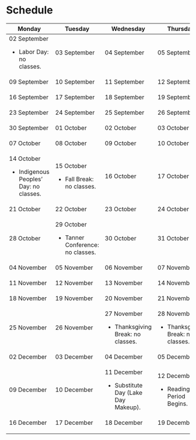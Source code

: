 # Schedule

<table class="table course_calendar">
  <tbody>
    <thead class="col_headers dark_row">
      <tr>
        <th scope="col">Monday</th>
        <th scope="col">Tuesday</th>
        <th scope="col">Wednesday</th>
        <th scope="col">Thursday</th>
        <th scope="col">Friday</th>
      </tr>
    </thead>
    <tr class="light_row">
      <td class="holiday">
        <span class="date_label_day">02</span>
        <span class="date_label_month new_month">September</span>
        <ul class="day_agenda">
          <li>
            <span class="day_note">Labor Day: no classes.</span>
          </li>
        </ul>
      </td>
      <td class="normalday">
        <span class="date_label_day">03</span>
        <span class="date_label_month">September</span>
        <ul class="day_agenda"></ul>
      </td>
      <td class="normalday">
        <span class="date_label_day">04</span>
        <span class="date_label_month">September</span>
        <ul class="day_agenda"></ul>
      </td>
      <td class="normalday">
        <span class="date_label_day">05</span>
        <span class="date_label_month">September</span>
        <ul class="day_agenda"></ul>
      </td>
      <td class="normalday">
        <span class="date_label_day">06</span>
        <span class="date_label_month">September</span>
        <ul class="day_agenda"></ul>
      </td>
    </tr>
    <tr class="light_row">
      <td class="normalday">
        <span class="date_label_day">09</span>
        <span class="date_label_month">September</span>
        <ul class="day_agenda"></ul>
      </td>
      <td class="normalday">
        <span class="date_label_day">10</span>
        <span class="date_label_month">September</span>
        <ul class="day_agenda"></ul>
      </td>
      <td class="normalday">
        <span class="date_label_day">11</span>
        <span class="date_label_month">September</span>
        <ul class="day_agenda"></ul>
      </td>
      <td class="normalday">
        <span class="date_label_day">12</span>
        <span class="date_label_month">September</span>
        <ul class="day_agenda"></ul>
      </td>
      <td class="normalday">
        <span class="date_label_day">13</span>
        <span class="date_label_month">September</span>
        <ul class="day_agenda"></ul>
      </td>
    </tr>
    <tr class="light_row">
      <td class="normalday">
        <span class="date_label_day">16</span>
        <span class="date_label_month">September</span>
        <ul class="day_agenda"></ul>
      </td>
      <td class="normalday">
        <span class="date_label_day">17</span>
        <span class="date_label_month">September</span>
        <ul class="day_agenda"></ul>
      </td>
      <td class="normalday">
        <span class="date_label_day">18</span>
        <span class="date_label_month">September</span>
        <ul class="day_agenda"></ul>
      </td>
      <td class="normalday">
        <span class="date_label_day">19</span>
        <span class="date_label_month">September</span>
        <ul class="day_agenda"></ul>
      </td>
      <td class="normalday">
        <span class="date_label_day">20</span>
        <span class="date_label_month">September</span>
        <ul class="day_agenda"></ul>
      </td>
    </tr>
    <tr class="light_row">
      <td class="normalday">
        <span class="date_label_day">23</span>
        <span class="date_label_month">September</span>
        <ul class="day_agenda"></ul>
      </td>
      <td class="normalday">
        <span class="date_label_day">24</span>
        <span class="date_label_month">September</span>
        <ul class="day_agenda"></ul>
      </td>
      <td class="normalday">
        <span class="date_label_day">25</span>
        <span class="date_label_month">September</span>
        <ul class="day_agenda"></ul>
      </td>
      <td class="normalday">
        <span class="date_label_day">26</span>
        <span class="date_label_month">September</span>
        <ul class="day_agenda"></ul>
      </td>
      <td class="normalday">
        <span class="date_label_day">27</span>
        <span class="date_label_month">September</span>
        <ul class="day_agenda"></ul>
      </td>
    </tr>
    <tr class="light_row">
      <td class="normalday">
        <span class="date_label_day">30</span>
        <span class="date_label_month">September</span>
        <ul class="day_agenda"></ul>
      </td>
      <td class="normalday">
        <span class="date_label_day">01</span>
        <span class="date_label_month new_month">October</span>
        <ul class="day_agenda"></ul>
      </td>
      <td class="normalday">
        <span class="date_label_day">02</span>
        <span class="date_label_month">October</span>
        <ul class="day_agenda"></ul>
      </td>
      <td class="normalday">
        <span class="date_label_day">03</span>
        <span class="date_label_month">October</span>
        <ul class="day_agenda"></ul>
      </td>
      <td class="normalday">
        <span class="date_label_day">04</span>
        <span class="date_label_month">October</span>
        <ul class="day_agenda"></ul>
      </td>
    </tr>
    <tr class="light_row">
      <td class="normalday">
        <span class="date_label_day">07</span>
        <span class="date_label_month">October</span>
        <ul class="day_agenda"></ul>
      </td>
      <td class="normalday">
        <span class="date_label_day">08</span>
        <span class="date_label_month">October</span>
        <ul class="day_agenda"></ul>
      </td>
      <td class="normalday">
        <span class="date_label_day">09</span>
        <span class="date_label_month">October</span>
        <ul class="day_agenda"></ul>
      </td>
      <td class="normalday">
        <span class="date_label_day">10</span>
        <span class="date_label_month">October</span>
        <ul class="day_agenda"></ul>
      </td>
      <td class="normalday">
        <span class="date_label_day">11</span>
        <span class="date_label_month">October</span>
        <ul class="day_agenda"></ul>
      </td>
    </tr>
    <tr class="light_row">
      <td class="holiday">
        <span class="date_label_day">14</span>
        <span class="date_label_month">October</span>
        <ul class="day_agenda">
          <li>
            <span class="day_note">Indigenous Peoples’ Day: no classes.</span>
          </li>
        </ul>
      </td>
      <td class="holiday">
        <span class="date_label_day">15</span>
        <span class="date_label_month">October</span>
        <ul class="day_agenda">
          <li>
            <span class="day_note">Fall Break: no classes.</span>
          </li>
        </ul>
      </td>
      <td class="normalday">
        <span class="date_label_day">16</span>
        <span class="date_label_month">October</span>
        <ul class="day_agenda"></ul>
      </td>
      <td class="normalday">
        <span class="date_label_day">17</span>
        <span class="date_label_month">October</span>
        <ul class="day_agenda"></ul>
      </td>
      <td class="normalday">
        <span class="date_label_day">18</span>
        <span class="date_label_month">October</span>
        <ul class="day_agenda"></ul>
      </td>
    </tr>
    <tr class="light_row">
      <td class="normalday">
        <span class="date_label_day">21</span>
        <span class="date_label_month">October</span>
        <ul class="day_agenda"></ul>
      </td>
      <td class="normalday">
        <span class="date_label_day">22</span>
        <span class="date_label_month">October</span>
        <ul class="day_agenda"></ul>
      </td>
      <td class="normalday">
        <span class="date_label_day">23</span>
        <span class="date_label_month">October</span>
        <ul class="day_agenda"></ul>
      </td>
      <td class="normalday">
        <span class="date_label_day">24</span>
        <span class="date_label_month">October</span>
        <ul class="day_agenda"></ul>
      </td>
      <td class="normalday">
        <span class="date_label_day">25</span>
        <span class="date_label_month">October</span>
        <ul class="day_agenda"></ul>
      </td>
    </tr>
    <tr class="light_row">
      <td class="normalday">
        <span class="date_label_day">28</span>
        <span class="date_label_month">October</span>
        <ul class="day_agenda"></ul>
      </td>
      <td class="holiday">
        <span class="date_label_day">29</span>
        <span class="date_label_month">October</span>
        <ul class="day_agenda">
          <li>
            <span class="day_note">Tanner Conference: no classes.</span>
          </li>
        </ul>
      </td>
      <td class="normalday">
        <span class="date_label_day">30</span>
        <span class="date_label_month">October</span>
        <ul class="day_agenda"></ul>
      </td>
      <td class="normalday">
        <span class="date_label_day">31</span>
        <span class="date_label_month">October</span>
        <ul class="day_agenda"></ul>
      </td>
      <td class="normalday">
        <span class="date_label_day">01</span>
        <span class="date_label_month new_month">November</span>
        <ul class="day_agenda"></ul>
      </td>
    </tr>
    <tr class="light_row">
      <td class="normalday">
        <span class="date_label_day">04</span>
        <span class="date_label_month">November</span>
        <ul class="day_agenda"></ul>
      </td>
      <td class="normalday">
        <span class="date_label_day">05</span>
        <span class="date_label_month">November</span>
        <ul class="day_agenda"></ul>
      </td>
      <td class="normalday">
        <span class="date_label_day">06</span>
        <span class="date_label_month">November</span>
        <ul class="day_agenda"></ul>
      </td>
      <td class="normalday">
        <span class="date_label_day">07</span>
        <span class="date_label_month">November</span>
        <ul class="day_agenda"></ul>
      </td>
      <td class="normalday">
        <span class="date_label_day">08</span>
        <span class="date_label_month">November</span>
        <ul class="day_agenda"></ul>
      </td>
    </tr>
    <tr class="light_row">
      <td class="normalday">
        <span class="date_label_day">11</span>
        <span class="date_label_month">November</span>
        <ul class="day_agenda"></ul>
      </td>
      <td class="normalday">
        <span class="date_label_day">12</span>
        <span class="date_label_month">November</span>
        <ul class="day_agenda"></ul>
      </td>
      <td class="normalday">
        <span class="date_label_day">13</span>
        <span class="date_label_month">November</span>
        <ul class="day_agenda"></ul>
      </td>
      <td class="normalday">
        <span class="date_label_day">14</span>
        <span class="date_label_month">November</span>
        <ul class="day_agenda"></ul>
      </td>
      <td class="normalday">
        <span class="date_label_day">15</span>
        <span class="date_label_month">November</span>
        <ul class="day_agenda"></ul>
      </td>
    </tr>
    <tr class="light_row">
      <td class="normalday">
        <span class="date_label_day">18</span>
        <span class="date_label_month">November</span>
        <ul class="day_agenda"></ul>
      </td>
      <td class="normalday">
        <span class="date_label_day">19</span>
        <span class="date_label_month">November</span>
        <ul class="day_agenda"></ul>
      </td>
      <td class="normalday">
        <span class="date_label_day">20</span>
        <span class="date_label_month">November</span>
        <ul class="day_agenda"></ul>
      </td>
      <td class="normalday">
        <span class="date_label_day">21</span>
        <span class="date_label_month">November</span>
        <ul class="day_agenda"></ul>
      </td>
      <td class="normalday">
        <span class="date_label_day">22</span>
        <span class="date_label_month">November</span>
        <ul class="day_agenda"></ul>
      </td>
    </tr>
    <tr class="light_row">
      <td class="normalday">
        <span class="date_label_day">25</span>
        <span class="date_label_month">November</span>
        <ul class="day_agenda"></ul>
      </td>
      <td class="normalday">
        <span class="date_label_day">26</span>
        <span class="date_label_month">November</span>
        <ul class="day_agenda"></ul>
      </td>
      <td class="holiday">
        <span class="date_label_day">27</span>
        <span class="date_label_month">November</span>
        <ul class="day_agenda">
          <li>
            <span class="day_note">Thanksgiving Break: no classes.</span>
          </li>
        </ul>
      </td>
      <td class="holiday">
        <span class="date_label_day">28</span>
        <span class="date_label_month">November</span>
        <ul class="day_agenda">
          <li>
            <span class="day_note">Thanksgiving Break: no classes.</span>
          </li>
        </ul>
      </td>
      <td class="holiday">
        <span class="date_label_day">29</span>
        <span class="date_label_month">November</span>
        <ul class="day_agenda">
          <li>
            <span class="day_note">Thanksgiving Break: no classes.</span>
          </li>
        </ul>
      </td>
    </tr>
    <tr class="light_row">
      <td class="normalday">
        <span class="date_label_day">02</span>
        <span class="date_label_month new_month">December</span>
        <ul class="day_agenda"></ul>
      </td>
      <td class="normalday">
        <span class="date_label_day">03</span>
        <span class="date_label_month">December</span>
        <ul class="day_agenda"></ul>
      </td>
      <td class="normalday">
        <span class="date_label_day">04</span>
        <span class="date_label_month">December</span>
        <ul class="day_agenda"></ul>
      </td>
      <td class="normalday">
        <span class="date_label_day">05</span>
        <span class="date_label_month">December</span>
        <ul class="day_agenda"></ul>
      </td>
      <td class="normalday">
        <span class="date_label_day">06</span>
        <span class="date_label_month">December</span>
        <ul class="day_agenda"></ul>
      </td>
    </tr>
    <tr class="light_row">
      <td class="normalday">
        <span class="date_label_day">09</span>
        <span class="date_label_month">December</span>
        <ul class="day_agenda"></ul>
      </td>
      <td class="normalday">
        <span class="date_label_day">10</span>
        <span class="date_label_month">December</span>
        <ul class="day_agenda"></ul>
      </td>
      <td class="holiday">
        <span class="date_label_day">11</span>
        <span class="date_label_month">December</span>
        <ul class="day_agenda">
          <li>
            <span class="day_note">Substitute Day (Lake Day Makeup).</span>
          </li>
        </ul>
      </td>
      <td class="holiday">
        <span class="date_label_day">12</span>
        <span class="date_label_month">December</span>
        <ul class="day_agenda">
          <li>
            <span class="day_note">Reading Period Begins.</span>
          </li>
        </ul>
      </td>
      <td class="normalday">
        <span class="date_label_day">13</span>
        <span class="date_label_month">December</span>
        <ul class="day_agenda"></ul>
      </td>
    </tr>
    <tr class="light_row">
      <td class="normalday">
        <span class="date_label_day">16</span>
        <span class="date_label_month">December</span>
        <ul class="day_agenda"></ul>
      </td>
      <td class="normalday">
        <span class="date_label_day">17</span>
        <span class="date_label_month">December</span>
        <ul class="day_agenda"></ul>
      </td>
      <td class="normalday">
        <span class="date_label_day">18</span>
        <span class="date_label_month">December</span>
        <ul class="day_agenda"></ul>
      </td>
      <td class="normalday">
        <span class="date_label_day">19</span>
        <span class="date_label_month">December</span>
        <ul class="day_agenda"></ul>
      </td>
      <td class="normalday">
        <span class="date_label_day">20</span>
        <span class="date_label_month">December</span>
        <ul class="day_agenda"></ul>
      </td>
    </tr>
  </tbody>
</table>
